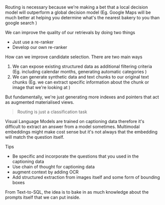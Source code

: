 Routing is necessary because we're making a bet that a local decision model will outperform a global decision model (Eg. Google Maps will be much better at helping you determine what's the nearest bakery to you than google search )

We can improve the quality of our retrievals by doing two things

- Just use a re-ranker
- Develop our own re-ranker

How can we improve candidate selection. There are two main ways

1. We can expose existing structured data as additional filtering criteria (Eg. including calendar months, generating automatic categories )
2. We can generate synthetic data and text chunks to our original text chunks (Eg. we can extract specific information about the chunk or image that we're looking at )

But fundamentally, we're just generating more indexes and pointers that act as augmented materialised views.

> Routing is just a classification task

Visual Language Models are trained on captioning data therefore it's difficult to extract an answer from a model sometimes. Multimodal embeddings might make cost sense but it's not always that the embedding will match the question itself.

Tips
- Be specific and incorporate the questions that you used in the captioning data
- Use chain of thought for captioning data
- augment context by adding OCR 
- Add structured extraction from images itself and some form of bounding boxes

From Text-to-SQL, the idea is to bake in as much knowledge about the prompts itself that we can put inside.

